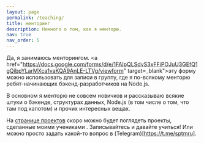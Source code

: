 ```yaml
---
layout: page
permalink: /teaching/
title: менторинг
description: Немного о том, как я менторю.
nav: true
nav_order: 5
---
```

Да, я занимаюсь менторингом. <a href="https://docs.google.com/forms/d/e/1FAIpQLSdvS3xFFiPOJuU3GEfQ1gQibpYLarMXca1vaKQA9AnLE-LTVg/viewform" target=_blank">эту форму</a> можно использовать для записи в группу, где я по-всякому менторю ребят-начинающих бэкенд-разработчиков на Node.js.

В основном я менторю не совсем новичков и рассказываю всякие штуки о бэкенде, структурах данных, Node.js (в том числе о том, что там под капотом) и прочих интересных вещах.

На [странице проектов](https://sptm.dev/projects/) скоро можно будет поглядеть проекты, сделанные моими учениками . Записывайтесь и давайте учиться! Или можно просто задать какой-то вопрос в (Telegram)[https://t.me/sptmru].

